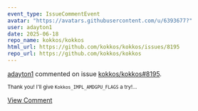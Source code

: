 ```yaml
---
event_type: IssueCommentEvent
avatar: "https://avatars.githubusercontent.com/u/6393677?"
user: adayton1
date: 2025-06-18
repo_name: kokkos/kokkos
html_url: https://github.com/kokkos/kokkos/issues/8195
repo_url: https://github.com/kokkos/kokkos
---
```


<a href='https://github.com/adayton1' target='_blank'>adayton1</a> commented on issue <a href='https://github.com/kokkos/kokkos/issues/8195' target='_blank'>kokkos/kokkos#8195</a>.

<small>Thank you! I'll give `Kokkos_IMPL_AMDGPU_FLAGS` a try!...</small>

<a href='https://github.com/kokkos/kokkos/issues/8195' target='_blank'>View Comment</a>